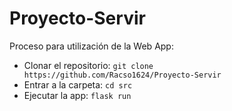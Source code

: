 # Proyecto-Servir

Proceso para utilización de la Web App:
- Clonar el repositorio: `git clone https://github.com/Racso1624/Proyecto-Servir`
- Entrar a la carpeta: `cd src`
- Ejecutar la app: `flask run `
